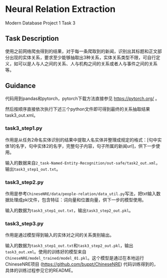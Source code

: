# Neural Relation Extraction
Modern Database Project 1 Task 3

## Task Description
使⽤之前⽹络爬⾍得到的结果，对于每⼀条爬取到的新闻，识别出其标题和正⽂部分出现的实体关系，要求⾄少能够抽取出3种关系，实体关系类型不限，可⾃⾏定义，如可以是⼈与⼈之间的关系、⼈与机构之间的关系或者⼈与事件之间的关系等。

## Guidance
代码用到pandas和pytorch，pytorch下载方法直接参见 https://pytorch.org/ 。

然后按顺序直接依次执行下述三个python文件即可得到最终的关系抽取结果task3_out.xml。

### task3_step1.py
作用是从任务2命名实体识别的结果中提取人名实体并整理成规定的格式：[句中实体1的名字，句中实体2的名字，完整句子内容，句子所属的新闻url]，供下一步使用。

输入的数据来自`2_task-Named-Entity-Recognition/out-safe/task2_out.xml`，输出`task3_step1_out.txt`。

### task3_step2.py
作用是参考`ChineseNRE/data/people-relation/data_util.py`写法，把txt输入数据处理成pkl文件，包含特征：词向量和位置向量，供下一步的模型使用。

输入的数据为`task3_step1_out.txt`，输出`task3_step2_out.pkl`。

### task3_step3.py
作用是通过模型得到输入的实体对之间的关系类别输出。

输入的数据为`task3_step1_out.txt`和`task3_step2_out.pkl`，输出`task3_out.xml`。使用的训练好的模型来自`ChineseNRE/model_trained/model_01.pkl`。这个模型是通过在本地运行ChineseNRE项目 (https://github.com/buppt/ChineseNRE) 代码训练得到的，具体的训练过程参见它的README。


